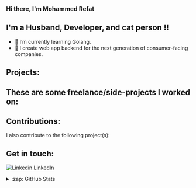 
### Hi there, I'm Mohammed Refat  



## I'm a Husband, Developer, and cat person !!

- 🌱 I’m currently learning Golang.
- 🌟 I create web  app backend for the next generation of consumer-facing companies.

## Projects:
These are some freelance/side-projects I worked on:
- 


## Contributions:
I also contribute to the following project(s):



## Get in touch:

[![Linkedin](https://i.stack.imgur.com/gVE0j.png) LinkedIn](https://www.linkedin.com/in/mohammedreffat/)



<details>
  <summary>:zap: GitHub Stats</summary>

  <img align="left" alt="Mohammed Refat 's GitHub Stats" src="https://github-readme-stats.mohammedrefaat.vercel.app/api?username=mohammedrefaat&show_icons=true&hide_border=true" />

</details>
